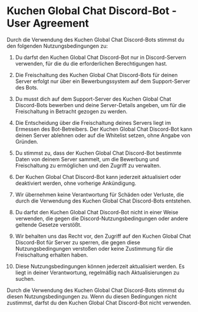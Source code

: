 # Kuchen Global Chat Discord-Bot - User Agreement

Durch die Verwendung des Kuchen Global Chat Discord-Bots stimmst du den folgenden Nutzungsbedingungen zu:

1. Du darfst den Kuchen Global Chat Discord-Bot nur in Discord-Servern verwenden, für die du die erforderlichen Berechtigungen hast.

2. Die Freischaltung des Kuchen Global Chat Discord-Bots für deinen Server erfolgt nur über ein Bewerbungssystem auf dem Support-Server des Bots.

3. Du musst dich auf dem Support-Server des Kuchen Global Chat Discord-Bots bewerben und deine Server-Details angeben, um für die Freischaltung in Betracht gezogen zu werden.

4. Die Entscheidung über die Freischaltung deines Servers liegt im Ermessen des Bot-Betreibers. Der Kuchen Global Chat Discord-Bot kann deinen Server ablehnen oder auf die Whitelist setzen, ohne Angabe von Gründen.

5. Du stimmst zu, dass der Kuchen Global Chat Discord-Bot bestimmte Daten von deinem Server sammelt, um die Bewerbung und Freischaltung zu ermöglichen und den Zugriff zu verwalten.

6. Der Kuchen Global Chat Discord-Bot kann jederzeit aktualisiert oder deaktiviert werden, ohne vorherige Ankündigung.

7. Wir übernehmen keine Verantwortung für Schäden oder Verluste, die durch die Verwendung des Kuchen Global Chat Discord-Bots entstehen.

8. Du darfst den Kuchen Global Chat Discord-Bot nicht in einer Weise verwenden, die gegen die Discord-Nutzungsbedingungen oder andere geltende Gesetze verstößt.

9. Wir behalten uns das Recht vor, den Zugriff auf den Kuchen Global Chat Discord-Bot für Server zu sperren, die gegen diese Nutzungsbedingungen verstoßen oder keine Zustimmung für die Freischaltung erhalten haben.

10. Diese Nutzungsbedingungen können jederzeit aktualisiert werden. Es liegt in deiner Verantwortung, regelmäßig nach Aktualisierungen zu suchen.

Durch die Verwendung des Kuchen Global Chat Discord-Bots stimmst du diesen Nutzungsbedingungen zu. Wenn du diesen Bedingungen nicht zustimmst, darfst du den Kuchen Global Chat Discord-Bot nicht verwenden.

